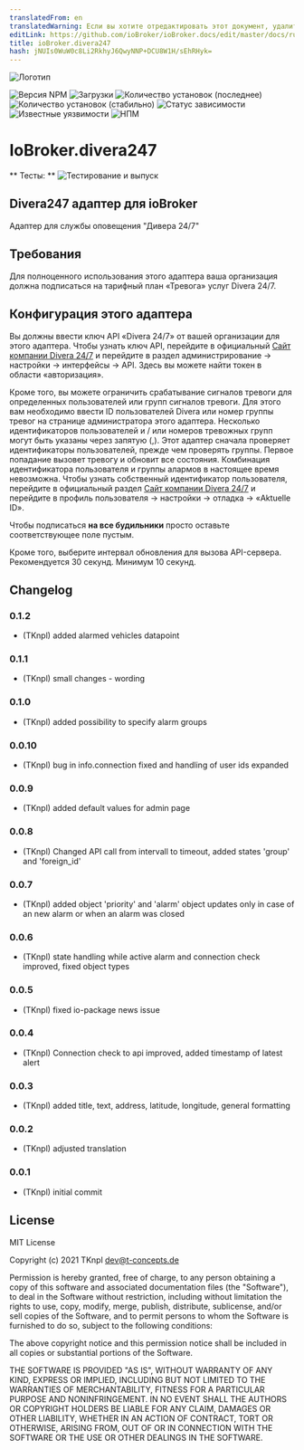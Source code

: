 ```yaml
---
translatedFrom: en
translatedWarning: Если вы хотите отредактировать этот документ, удалите поле «translationFrom», в противном случае этот документ будет снова автоматически переведен
editLink: https://github.com/ioBroker/ioBroker.docs/edit/master/docs/ru/adapterref/iobroker.divera247/README.md
title: ioBroker.divera247
hash: jNUIs0WuW0c8Li2RkhyJ6QwyNNP+DCU8W1H/sEhRHyk=
---
```

![Логотип](../../../en/adapterref/iobroker.divera247/admin/divera247_long.png)

![Версия NPM](http://img.shields.io/npm/v/iobroker.divera247.svg)
![Загрузки](https://img.shields.io/npm/dm/iobroker.divera247.svg)
![Количество установок (последнее)](http://iobroker.live/badges/divera247-installed.svg)
![Количество установок (стабильно)](http://iobroker.live/badges/divera247-stable.svg)
![Статус зависимости](https://img.shields.io/david/TKnpl/iobroker.divera247.svg)
![Известные уязвимости](https://snyk.io/test/github/TKnpl/ioBroker.divera247/badge.svg)
![НПМ](https://nodei.co/npm/iobroker.divera247.png?downloads=true)

# IoBroker.divera247
** Тесты: ** ![Тестирование и выпуск](https://github.com/TKnpl/ioBroker.divera247/workflows/Test%20and%20Release/badge.svg)

## Divera247 адаптер для ioBroker
Адаптер для службы оповещения "Дивера 24/7"

## Требования
Для полноценного использования этого адаптера ваша организация должна подписаться на тарифный план «Тревога» услуг Divera 24/7.

## Конфигурация этого адаптера
Вы должны ввести ключ API «Divera 24/7» от вашей организации для этого адаптера.
Чтобы узнать ключ API, перейдите в официальный [Сайт компании Divera 24/7](https://www.divera247.com/) и перейдите в раздел администрирование -> настройки -> интерфейсы -> API. Здесь вы можете найти токен в области «авторизация».

Кроме того, вы можете ограничить срабатывание сигналов тревоги для определенных пользователей или групп сигналов тревоги.
Для этого вам необходимо ввести ID пользователей Divera или номер группы тревог на странице администратора этого адаптера. Несколько идентификаторов пользователей и / или номеров тревожных групп могут быть указаны через запятую (,).
Этот адаптер сначала проверяет идентификаторы пользователей, прежде чем проверять группы. Первое попадание вызовет тревогу и обновит все состояния. Комбинация идентификатора пользователя и группы алармов в настоящее время невозможна.
Чтобы узнать собственный идентификатор пользователя, перейдите в официальный раздел [Сайт компании Divera 24/7](https://www.divera247.com/) и перейдите в профиль пользователя -> настройки -> отладка -> «Aktuelle ID».

Чтобы подписаться **на все будильники** просто оставьте соответствующее поле пустым.

Кроме того, выберите интервал обновления для вызова API-сервера. Рекомендуется 30 секунд. Минимум 10 секунд.

## Changelog

### 0.1.2
* (TKnpl) added alarmed vehicles datapoint

### 0.1.1
* (TKnpl) small changes - wording

### 0.1.0
* (TKnpl) added possibility to specify alarm groups

### 0.0.10
* (TKnpl) bug in info.connection fixed and handling of user ids expanded

### 0.0.9
* (TKnpl) added default values for admin page

### 0.0.8
* (TKnpl) Changed API call from intervall to timeout, added states 'group' and 'foreign_id'

### 0.0.7
* (TKnpl) added object 'priority' and 'alarm' object updates only in case of an new alarm or when an alarm was closed

### 0.0.6
* (TKnpl) state handling while active alarm and connection check improved, fixed object types

### 0.0.5
* (TKnpl) fixed io-package news issue

### 0.0.4
* (TKnpl) Connection check to api improved, added timestamp of latest alert

### 0.0.3
* (TKnpl) added title, text, address, latitude, longitude, general formatting

### 0.0.2
* (TKnpl) adjusted translation

### 0.0.1
* (TKnpl) initial commit

## License
MIT License

Copyright (c) 2021 TKnpl <dev@t-concepts.de>

Permission is hereby granted, free of charge, to any person obtaining a copy
of this software and associated documentation files (the "Software"), to deal
in the Software without restriction, including without limitation the rights
to use, copy, modify, merge, publish, distribute, sublicense, and/or sell
copies of the Software, and to permit persons to whom the Software is
furnished to do so, subject to the following conditions:

The above copyright notice and this permission notice shall be included in all
copies or substantial portions of the Software.

THE SOFTWARE IS PROVIDED "AS IS", WITHOUT WARRANTY OF ANY KIND, EXPRESS OR
IMPLIED, INCLUDING BUT NOT LIMITED TO THE WARRANTIES OF MERCHANTABILITY,
FITNESS FOR A PARTICULAR PURPOSE AND NONINFRINGEMENT. IN NO EVENT SHALL THE
AUTHORS OR COPYRIGHT HOLDERS BE LIABLE FOR ANY CLAIM, DAMAGES OR OTHER
LIABILITY, WHETHER IN AN ACTION OF CONTRACT, TORT OR OTHERWISE, ARISING FROM,
OUT OF OR IN CONNECTION WITH THE SOFTWARE OR THE USE OR OTHER DEALINGS IN THE
SOFTWARE.